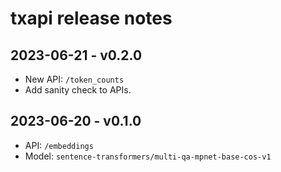 # txapi release notes

## 2023-06-21 - v0.2.0

- New API: `/token_counts`
- Add sanity check to APIs.

## 2023-06-20 - v0.1.0

- API: `/embeddings`
- Model: `sentence-transformers/multi-qa-mpnet-base-cos-v1`
